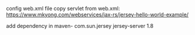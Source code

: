 config web.xml file
copy servlet from web.xml: https://www.mkyong.com/webservices/jax-rs/jersey-hello-world-example/

add dependency in maven-
<dependency>
			<groupId>com.sun.jersey</groupId>
			<artifactId>jersey-server</artifactId>
			<version>1.8</version>
		</dependency>
